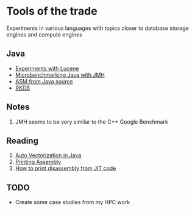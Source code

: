 # Tools of the trade

Experiments in various languages with topics closer to database storage engines and compute engines

## Java

- [Experiments with Lucene](./lucene-exp/README.md)
- [Microbenchmarking Java with JMH](./microbenchexp/README.md)
- [ASM from Java source](./asm-from-java/README.md)
- [RKDB](./rkdb/README.md)

## Notes

1. JMH seems to be very similar to the C++ Google Benchmark

## Reading

1. [Auto Vectorization in Java](https://daniel-strecker.com/blog/2020-01-14_auto_vectorization_in_java)
2. [Printing Assembly](https://jpbempel.github.io/2015/12/30/printassembly-output-explained.html)
3. [How to print disassembly from JIT code](https://jpbempel.github.io/2012/10/16/how-to-print-disassembly-from-JIT-code.html)

## TODO

- Create some case studies from my HPC work
